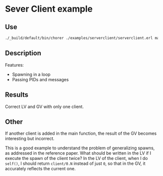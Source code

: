 # Sever Client example

## Use

```bash
./_build/default/bin/chorer ./examples/serverclient/serverclient.erl main/0 examples/serverclient
```

## Description

Features:

- Spawning in a loop
- Passing PIDs and messages

## Results

Correct LV and GV with only one client.

## Other

If another client is added in the main function, the result of the GV becomes interesting but incorrect.

This is a good example to understand the problem of generalizing spawns, as addressed in the reference paper. What should be written in the LV if I execute the spawn of the client twice? In the LV of the client, when I do `self()`, I should return `client/0.N` instead of just `0`, so that in the GV, it accurately reflects the current one.
